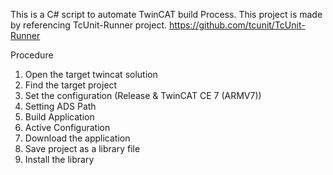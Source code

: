 This is a C# script to automate TwinCAT build Process.
This project is made by referencing TcUnit-Runner project.
https://github.com/tcunit/TcUnit-Runner

Procedure 
1. Open the target twincat solution
2. Find the target project
3. Set the configuration (Release & TwinCAT CE 7 (ARMV7))
4. Setting ADS Path
5. Build Application
6. Active Configuration
7. Download the application
8. Save project as a library file
9. Install the library
